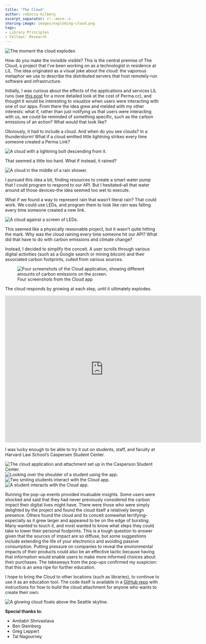 ```yaml
---
title: 'The Cloud'
author: rebecca-kilberg
excerpt_separator: <!--more-->
sharing-image: images/exploding-cloud.png
tags:
- Library Principles
- Fellows' Research
---
```


<img src="https://lil-blog-media.s3.amazonaws.com/exploding-cloud.webp" alt="The moment the cloud explodes"/>


How do you make the invisible visible? This is the central premise of The Cloud, a project that I’ve been working on as a technologist in residence at LIL. The idea originated as a visual joke about the cloud: the vaporous metaphor we use to describe the distributed servers that host remotely-run software and infrastructure.

<!--more-->

Initially, I was curious about the effects of the applications and services LIL runs (see [this post](https://lil.law.harvard.edu/blog/2024/02/08/the-cost-of-a-digital-archive/) for a more detailed look at the cost of Perma.cc), and thought it would be interesting to visualize when users were interacting with one of our apps. From there the idea grew and melded with my other interests: what if, rather than just notifying us that users were interacting with us, we could be reminded of something specific, such as the carbon emissions of an action? What would that look like?

Obviously, it had to include a cloud. And when do you see clouds? In a thunderstorm! What if a cloud emitted little lightning strikes every time someone created a Perma Link?


<img src="https://lil-blog-media.s3.amazonaws.com/LightningCloud.webp" alt="A cloud with a lightning bolt descending from it."/>

That seemed a little too hard. 
What if instead, it rained?

<img src="https://lil-blog-media.s3.amazonaws.com/RainyCloud.webp" alt="A cloud in the middle of a rain shower."/>

I pursued this idea a bit, finding resources to create a smart water pump that I could program to respond to our API. But I hesitated–all that water around all those devices–the idea seemed too wet to execute.

What if we found a way to represent rain that wasn’t literal rain? That could work. We could use LEDs, and program them to look like rain was falling every time someone created a new link.

<img src="https://lil-blog-media.s3.amazonaws.com/LEDCloud-small.webp" alt="A cloud against a screen of LEDs."/>

This seemed like a physically reasonable project, but it wasn’t quite hitting the mark. Why was the cloud raining every time someone hit our API? What did that have to do with carbon emissions and climate change?

Instead, I decided to simplify the conceit. A user scrolls through various digital activities (such as a Google search or mining bitcoin) and their associated carbon footprints, culled from various sources. 

<figure>
<img src="https://lil-blog-media.s3.amazonaws.com/sample-cloud.webp" alt="Four screenshots of the Cloud application, showing different amounts of carbon emissions on the screen."/>
<figcaption>Four screenshots from the Cloud app</figcaption>
</figure>

The cloud responds by growing at each step, until it ultimately explodes.

<div class="embed-container">
  <iframe src="https://player.vimeo.com/video/909284854"
          width="640"
          height="480"
          frameborder="0"
          webkitallowfullscreen
          mozallowfullscreen
          allowfullscreen>
  </iframe>
</div>

I was lucky enough to be able to try it out on students, staff, and faculty at Harvard Law School’s Caspersen Student Center.

<img src="https://lil-blog-media.s3.amazonaws.com/cloud_display.webp" alt="The cloud application and attachment set up in the Casperson Student Center."/>

<img src="https://lil-blog-media.s3.amazonaws.com/Overshoulder.webp" alt="Looking over the shoulder of a student using the app."/>

<img src="https://lil-blog-media.s3.amazonaws.com/student_1.webp" alt="Two smiling students interact with the Cloud app."/>

<img src="https://lil-blog-media.s3.amazonaws.com/student_2.webp" alt="A student interacts with the Cloud app."/>

Running the pop-up events provided invaluable insights. Some users were shocked and said that they had never previously considered the carbon impact their digital lives might have. There were those who were simply delighted by the project and found the cloud itself a relatively benign presence. Others found the cloud and its conceit somewhat terrifying–especially as it grew larger and appeared to be on the edge of bursting. Many wanted to touch it, and most wanted to know what steps they could take to lower their personal footprints. This is a tough question to answer given that the sources of impact are so diffuse, but some suggestions include extending the life of your electronics and avoiding passive consumption. Putting pressure on companies to reveal the environmental impacts of their products could also be an effective tactic because having that information would enable users to make more informed choices about their purchases. The takeaways from the pop-ups confirmed my suspicion: that this is an area ripe for further education.

I hope to bring the Cloud to other locations (such as libraries), to continue to use it as an education tool. The code itself is available in a [GitHub repo](https://github.com/harvard-lil/the-cloud) with instructions for how to build the cloud attachment for anyone who wants to create their own.

<img src="https://lil-blog-media.s3.amazonaws.com/Cloud2-print.webp" alt="A glowing cloud floats above the Seattle skyline."/>

**Special thanks to**:

* Amitabh Shrivastava
* Ben Steinberg
* Greg Leppert
* Tal Nagourney
